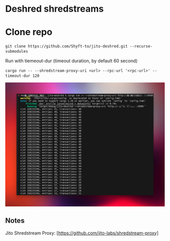 # Deshred shredstreams

# Clone repo
```
git clone https://github.com/Shyft-to/jito-deshred.git --recurse-submodules
```

Run with tiemeout-dur (timeout duration, by default 60 second)
```
cargo run -- --shredstream-proxy-uri <url> --rpc-url '<rpc-url>' --timeout-dur 120
```

![screenshot](assets/usage-screenshot.png?raw=true "Screenshot")

## Notes

Jito Shredstream Proxy: [https://github.com/jito-labs/shredstream-proxy]